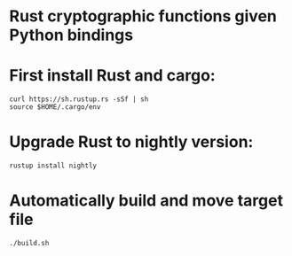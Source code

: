# Rust cryptographic functions given Python bindings

# First install Rust and cargo:
```
curl https://sh.rustup.rs -sSf | sh
source $HOME/.cargo/env
```
# Upgrade Rust to nightly version:
```
rustup install nightly
```

# Automatically build and move target file
```
./build.sh
```
